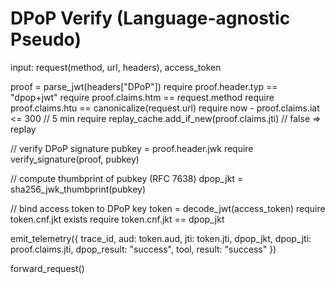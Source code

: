 # DPoP Verify (Language-agnostic Pseudo)

input: request(method, url, headers), access_token

proof = parse_jwt(headers["DPoP"])
require proof.header.typ == "dpop+jwt"
require proof.claims.htm == request.method
require proof.claims.htu == canonicalize(request.url)
require now - proof.claims.iat <= 300  // 5 min
require replay_cache.add_if_new(proof.claims.jti)  // false => replay

// verify DPoP signature
pubkey = proof.header.jwk
require verify_signature(proof, pubkey)

// compute thumbprint of pubkey (RFC 7638)
dpop_jkt = sha256_jwk_thumbprint(pubkey)

// bind access token to DPoP key
token = decode_jwt(access_token)
require token.cnf.jkt exists
require token.cnf.jkt == dpop_jkt

emit_telemetry({
  trace_id, aud: token.aud, jti: token.jti,
  dpop_jkt, dpop_jti: proof.claims.jti, dpop_result: "success",
  tool, result: "success"
})

forward_request()
